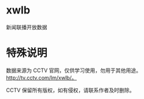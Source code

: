 # xwlb
新闻联播开放数据

# 特殊说明

数据来源为 CCTV 官网，仅供学习使用，勿用于其他用途。http://tv.cctv.com/lm/xwlb/。

CCTV 保留所有版权，如有侵权，请联系作者及时删除。
